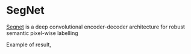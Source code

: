 # SegNet 
[Segnet](http://mi.eng.cam.ac.uk/projects/segnet/) is a deep convolutional encoder-decoder architecture for robust semantic pixel-wise labelling

Example of result,

[logo]: https://raw.githubusercontent.com/pcrete/Mosquito_Breeding_Sites_Detector/master/GSV/%E0%B8%8A%E0%B8%B1%E0%B8%A2%E0%B8%99%E0%B8%B2%E0%B8%97/%E0%B8%A1%E0%B9%82%E0%B8%99%E0%B8%A3%E0%B8%A1%E0%B8%A2%E0%B9%8C/%E0%B8%97%E0%B9%88%E0%B8%B2%E0%B8%89%E0%B8%99%E0%B8%A7%E0%B8%99/%E0%B8%9A%E0%B9%89%E0%B8%B2%E0%B8%99%E0%B8%84%E0%B8%A5%E0%B8%AD%E0%B8%87%E0%B8%A3%E0%B8%B8%E0%B8%99/segmented/15.37584476723249_100.1612115932029_0_2013-09_segmented.jpg "Result of segnet"
